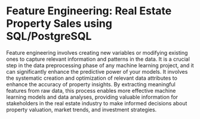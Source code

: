 # Feature Engineering: Real Estate Property Sales using SQL/PostgreSQL

Feature engineering involves creating new variables or modifying existing ones to capture relevant information and patterns in the data. It is a crucial step in the data preprocessing phase of any machine learning project, and it can significantly enhance the predictive power of your models. It involves the systematic creation and optimization of relevant data attributes to enhance the accuracy of property insights. By extracting meaningful features from raw data, this process enables more effective machine learning models and data analyses, providing valuable information for stakeholders in the real estate industry to make informed decisions about property valuation, market trends, and investment strategies.
